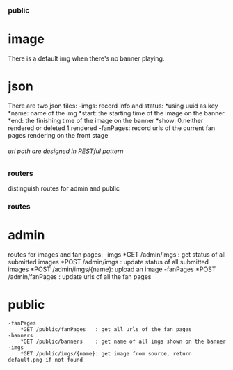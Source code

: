### public
# image
There is a default img when there's no banner playing.
# json
There are two json files:
    -imgs: record info and status:
        *using uuid as key
        *name: name of the img
        *start: the starting time of the image on the banner
        *end: the finishing time of the image on the banner
        *show:
            0.neither rendered or deleted
            1.rendered
    -fanPages: record urls of the current fan pages rendering on the front stage
###### url path are designed in RESTful pattern
### routers
distinguish routes for admin and public
### routes
# admin
routes for images and fan pages:
    -imgs
        *GET  /admin/imgs       : get status of all submitted images
        *POST /admin/imgs       : update status of all submitted images
        *POST /admin/imgs/{name}: upload an image
    -fanPages
        *POST /admin/fanPages   : update urls of all the fan pages
# public
    -fanPages
        *GET /public/fanPages   : get all urls of the fan pages
    -banners
        *GET /public/banners    : get name of all imgs shown on the banner
    -imgs
        *GET /public/imgs/{name}: get image from source, return default.png if not found
